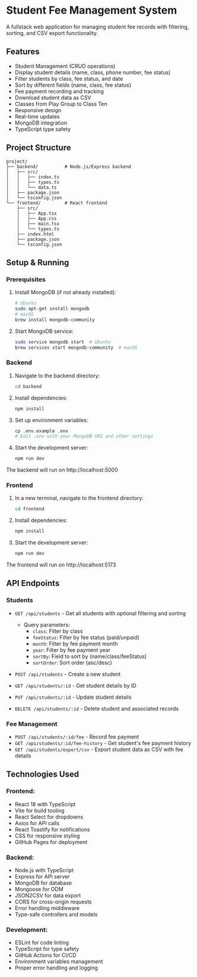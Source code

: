 # Student Fee Management System

A fullstack web application for managing student fee records with filtering, sorting, and CSV export functionality.

## Features

- Student Management (CRUD operations)
- Display student details (name, class, phone number, fee status)
- Filter students by class, fee status, and date
- Sort by different fields (name, class, fee status)
- Fee payment recording and tracking
- Download student data as CSV
- Classes from Play Group to Class Ten
- Responsive design
- Real-time updates
- MongoDB integration
- TypeScript type safety

## Project Structure

```
project/
├── backend/          # Node.js/Express backend
│   ├── src/
│   │   ├── index.ts
│   │   ├── types.ts
│   │   └── data.ts
│   ├── package.json
│   └── tsconfig.json
└── frontend/         # React frontend
    ├── src/
    │   ├── App.tsx
    │   ├── App.css
    │   ├── main.tsx
    │   └── types.ts
    ├── index.html
    ├── package.json
    └── tsconfig.json
```

## Setup & Running

### Prerequisites

1. Install MongoDB (if not already installed):
   ```bash
   # Ubuntu
   sudo apt-get install mongodb
   # macOS
   brew install mongodb-community
   ```

2. Start MongoDB service:
   ```bash
   sudo service mongodb start  # Ubuntu
   brew services start mongodb-community  # macOS
   ```

### Backend

1. Navigate to the backend directory:
   ```bash
   cd backend
   ```

2. Install dependencies:
   ```bash
   npm install
   ```

3. Set up environment variables:
   ```bash
   cp .env.example .env
   # Edit .env with your MongoDB URI and other settings
   ```

4. Start the development server:
   ```bash
   npm run dev
   ```

The backend will run on http://localhost:5000

### Frontend

1. In a new terminal, navigate to the frontend directory:
   ```bash
   cd frontend
   ```

2. Install dependencies:
   ```bash
   npm install
   ```

3. Start the development server:
   ```bash
   npm run dev
   ```

The frontend will run on http://localhost:5173

## API Endpoints

### Students
- `GET /api/students` - Get all students with optional filtering and sorting
  - Query parameters:
    - `class`: Filter by class
    - `feeStatus`: Filter by fee status (paid/unpaid)
    - `month`: Filter by fee payment month
    - `year`: Filter by fee payment year
    - `sortBy`: Field to sort by (name/class/feeStatus)
    - `sortOrder`: Sort order (asc/desc)

- `POST /api/students` - Create a new student
- `GET /api/students/:id` - Get student details by ID
- `PUT /api/students/:id` - Update student details
- `DELETE /api/students/:id` - Delete student and associated records

### Fee Management
- `POST /api/students/:id/fee` - Record fee payment
- `GET /api/students/:id/fee-history` - Get student's fee payment history
- `GET /api/students/export/csv` - Export student data as CSV with fee details

## Technologies Used

### Frontend:
- React 18 with TypeScript
- Vite for build tooling
- React Select for dropdowns
- Axios for API calls
- React Toastify for notifications
- CSS for responsive styling
- GitHub Pages for deployment

### Backend:
- Node.js with TypeScript
- Express for API server
- MongoDB for database
- Mongoose for ODM
- JSON2CSV for data export
- CORS for cross-origin requests
- Error handling middleware
- Type-safe controllers and models

### Development:
- ESLint for code linting
- TypeScript for type safety
- GitHub Actions for CI/CD
- Environment variables management
- Proper error handling and logging